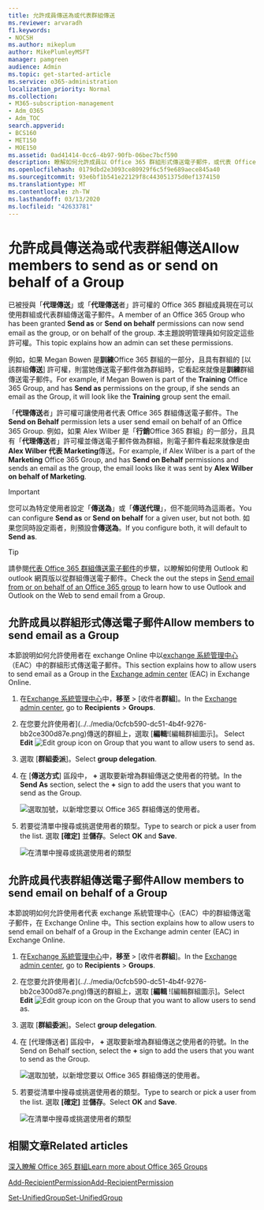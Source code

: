 ```yaml
---
title: 允許成員傳送為或代表群組傳送
ms.reviewer: arvaradh
f1.keywords:
- NOCSH
ms.author: mikeplum
author: MikePlumleyMSFT
manager: pamgreen
audience: Admin
ms.topic: get-started-article
ms.service: o365-administration
localization_priority: Normal
ms.collection:
- M365-subscription-management
- Adm_O365
- Adm_TOC
search.appverid:
- BCS160
- MET150
- MOE150
ms.assetid: 0ad41414-0cc6-4b97-90fb-06bec7bcf590
description: 瞭解如何允許成員以 Office 365 群組形式傳送電子郵件，或代表 Office 365 群組傳送電子郵件。
ms.openlocfilehash: 0179dbd2e3093ce80929f6c5f9e689aece845a40
ms.sourcegitcommit: 93e6bf1b541e22129f8c443051375d0ef1374150
ms.translationtype: MT
ms.contentlocale: zh-TW
ms.lasthandoff: 03/13/2020
ms.locfileid: "42633781"
---
```

# <a name="allow-members-to-send-as-or-send-on-behalf-of-a-group"></a><span data-ttu-id="39e52-103">允許成員傳送為或代表群組傳送</span><span class="sxs-lookup"><span data-stu-id="39e52-103">Allow members to send as or send on behalf of a Group</span></span>

<span data-ttu-id="39e52-104">已被授與「**代理傳送**」或「**代理傳送**者」許可權的 Office 365 群組成員現在可以使用群組或代表群組傳送電子郵件。</span><span class="sxs-lookup"><span data-stu-id="39e52-104">A member of an Office 365 Group who has been granted **Send as** or **Send on behalf** permissions can now send email as the group, or on behalf of the group.</span></span> <span data-ttu-id="39e52-105">本主題說明管理員如何設定這些許可權。</span><span class="sxs-lookup"><span data-stu-id="39e52-105">This topic explains how an admin can set these permissions.</span></span>
  
<span data-ttu-id="39e52-106">例如，如果 Megan Bowen 是**訓練**Office 365 群組的一部分，且具有群組的 [以該群組**傳送**] 許可權，則當她傳送電子郵件做為群組時，它看起來就像是**訓練**群組傳送電子郵件。</span><span class="sxs-lookup"><span data-stu-id="39e52-106">For example, if Megan Bowen is part of the **Training** Office 365 Group, and has **Send as** permissions on the group, if she sends an email as the Group, it will look like the **Training** group sent the email.</span></span> 
  
<span data-ttu-id="39e52-107">「**代理傳送**者」許可權可讓使用者代表 Office 365 群組傳送電子郵件。</span><span class="sxs-lookup"><span data-stu-id="39e52-107">The **Send on Behalf** permission lets a user send email on behalf of an Office 365 Group.</span></span> <span data-ttu-id="39e52-108">例如，如果 Alex Wilber 是「**行銷**Office 365 群組」的一部分，且具有「**代理傳送**者」許可權並傳送電子郵件做為群組，則電子郵件看起來就像是由**Alex Wilber 代表 Marketing**傳送。</span><span class="sxs-lookup"><span data-stu-id="39e52-108">For example, if Alex Wilber is a part of the **Marketing** Office 365 Group, and has **Send on Behalf** permissions and sends an email as the group, the email looks like it was sent by **Alex Wilber on behalf of Marketing**.</span></span>

> [!IMPORTANT]
> <span data-ttu-id="39e52-109">您可以為特定使用者設定「**傳送為**」或「**傳送代理**」，但不能同時為這兩者。</span><span class="sxs-lookup"><span data-stu-id="39e52-109">You can configure **Send as** or **Send on behalf** for a given user, but not both.</span></span> <span data-ttu-id="39e52-110">如果您同時設定兩者，則預設會**傳送為**。</span><span class="sxs-lookup"><span data-stu-id="39e52-110">If you configure both, it will default to **Send as**.</span></span>

> [!TIP]
> <span data-ttu-id="39e52-111">請參閱[代表 Office 365 群組傳送電子郵件](https://support.office.com/article/0f4964af-aec6-484b-a65c-0434df8cdb6b.aspx)的步驟，以瞭解如何使用 Outlook 和 outlook 網頁版以從群組傳送電子郵件。</span><span class="sxs-lookup"><span data-stu-id="39e52-111">Check the out the steps in [Send email from or on behalf of an Office 365 group](https://support.office.com/article/0f4964af-aec6-484b-a65c-0434df8cdb6b.aspx) to learn how to use Outlook and Outlook on the Web to send email from a Group.</span></span>
    
## <a name="allow-members-to-send-email-as-a-group"></a><span data-ttu-id="39e52-112">允許成員以群組形式傳送電子郵件</span><span class="sxs-lookup"><span data-stu-id="39e52-112">Allow members to send email as a Group</span></span>

<span data-ttu-id="39e52-113">本節說明如何允許使用者在 exchange Online 中以[exchange 系統管理中心](https://go.microsoft.com/fwlink/p/?linkid=2059104)（EAC）中的群組形式傳送電子郵件。</span><span class="sxs-lookup"><span data-stu-id="39e52-113">This section explains how to allow users to send email as a Group in the [Exchange admin center](https://go.microsoft.com/fwlink/p/?linkid=2059104) (EAC) in Exchange Online.</span></span>
  
1. <span data-ttu-id="39e52-114">在<a href="https://go.microsoft.com/fwlink/p/?linkid=2059104" target="_blank">Exchange 系統管理中心</a>中，**移至** \> [收件者**群組**]。</span><span class="sxs-lookup"><span data-stu-id="39e52-114">In the <a href="https://go.microsoft.com/fwlink/p/?linkid=2059104" target="_blank">Exchange admin center</a>, go to **Recipients** \> **Groups**.</span></span>
    
2. <span data-ttu-id="39e52-115">在您要允許使用者](../../media/0cfcb590-dc51-4b4f-9276-bb2ce300d87e.png)傳送的群組上，選取 [**編輯**![編輯群組圖示]。  </span><span class="sxs-lookup"><span data-stu-id="39e52-115">Select **Edit**  ![Edit group icon](../../media/0cfcb590-dc51-4b4f-9276-bb2ce300d87e.png) on Group that you want to allow users to send as.</span></span> 
    
3. <span data-ttu-id="39e52-116">選取 [**群組委派**]。</span><span class="sxs-lookup"><span data-stu-id="39e52-116">Select **group delegation**.</span></span>
    
4. <span data-ttu-id="39e52-117">在 [**傳送方式**] 區段中， **+** 選取要新增為群組傳送之使用者的符號。</span><span class="sxs-lookup"><span data-stu-id="39e52-117">In the **Send As** section, select the **+** sign to add the users that you want to send as the Group.</span></span> 
    
    ![選取加號，以新增您要以 Office 365 群組傳送的使用者。](../../media/1df167f6-1eff-4f98-9ecd-4230fab46557.png)
  
5. <span data-ttu-id="39e52-119">若要從清單中搜尋或挑選使用者的類型。</span><span class="sxs-lookup"><span data-stu-id="39e52-119">Type to search or pick a user from the list.</span></span> <span data-ttu-id="39e52-120">選取 **[確定]** 並**儲存**。</span><span class="sxs-lookup"><span data-stu-id="39e52-120">Select **OK** and **Save**.</span></span>
    
    ![在清單中搜尋或挑選使用者的類型](../../media/522919cf-664c-4a25-8076-c51c8c9fbe43.png)
  
## <a name="allow-members-to-send-email-on-behalf-of-a-group"></a><span data-ttu-id="39e52-122">允許成員代表群組傳送電子郵件</span><span class="sxs-lookup"><span data-stu-id="39e52-122">Allow members to send email on behalf of a Group</span></span>

<span data-ttu-id="39e52-123">本節說明如何允許使用者代表 exchange 系統管理中心（EAC）中的群組傳送電子郵件，在 Exchange Online 中。</span><span class="sxs-lookup"><span data-stu-id="39e52-123">This section explains how to allow users to send email on behalf of a Group in the Exchange admin center (EAC) in Exchange Online.</span></span>
  
1. <span data-ttu-id="39e52-124">在<a href="https://go.microsoft.com/fwlink/p/?linkid=2059104" target="_blank">Exchange 系統管理中心</a>中，**移至** \> [收件者**群組**]。</span><span class="sxs-lookup"><span data-stu-id="39e52-124">In the <a href="https://go.microsoft.com/fwlink/p/?linkid=2059104" target="_blank">Exchange admin center</a>, go to **Recipients** \> **Groups**.</span></span>
    
2. <span data-ttu-id="39e52-125">在您要允許使用者](../../media/0cfcb590-dc51-4b4f-9276-bb2ce300d87e.png)傳送的群組上，選取 [**編輯** ![編輯群組圖示]。</span><span class="sxs-lookup"><span data-stu-id="39e52-125">Select **Edit** ![Edit group icon](../../media/0cfcb590-dc51-4b4f-9276-bb2ce300d87e.png) on the Group that you want to allow users to send as.</span></span> 
    
3. <span data-ttu-id="39e52-126">選取 [**群組委派**]。</span><span class="sxs-lookup"><span data-stu-id="39e52-126">Select **group delegation**.</span></span>
    
4. <span data-ttu-id="39e52-127">在 [代理傳送者] 區段中， **+** 選取要新增為群組傳送之使用者的符號。</span><span class="sxs-lookup"><span data-stu-id="39e52-127">In the Send on Behalf section, select the **+** sign to add the users that you want to send as the Group.</span></span> 
    
    ![選取加號，以新增您要以 Office 365 群組傳送的使用者。](../../media/2bae0579-8907-4d6b-8920-ddd6555897b4.png)
  
5. <span data-ttu-id="39e52-129">若要從清單中搜尋或挑選使用者的類型。</span><span class="sxs-lookup"><span data-stu-id="39e52-129">Type to search or pick a user from the list.</span></span> <span data-ttu-id="39e52-130">選取 **[確定]** 並**儲存**。</span><span class="sxs-lookup"><span data-stu-id="39e52-130">Select **OK** and **Save**.</span></span>
    
    ![在清單中搜尋或挑選使用者的類型](../../media/522919cf-664c-4a25-8076-c51c8c9fbe43.png)

## <a name="related-articles"></a><span data-ttu-id="39e52-132">相關文章</span><span class="sxs-lookup"><span data-stu-id="39e52-132">Related articles</span></span>

[<span data-ttu-id="39e52-133">深入瞭解 Office 365 群組</span><span class="sxs-lookup"><span data-stu-id="39e52-133">Learn more about Office 365 Groups</span></span>](https://support.office.com/article/3f780e8e-61aa-4287-830d-ff6209cbc192.aspx)

[<span data-ttu-id="39e52-134">Add-RecipientPermission</span><span class="sxs-lookup"><span data-stu-id="39e52-134">Add-RecipientPermission</span></span>](https://go.microsoft.com/fwlink/p/?LinkId=723960)

[<span data-ttu-id="39e52-135">Set-UnifiedGroup</span><span class="sxs-lookup"><span data-stu-id="39e52-135">Set-UnifiedGroup</span></span>](https://go.microsoft.com/fwlink/p/?LinkId=616189)
